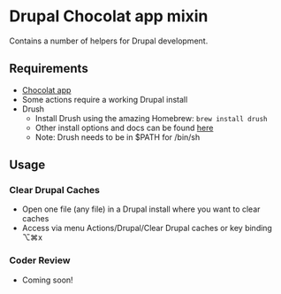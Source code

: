 # Drupal Chocolat app mixin

Contains a number of helpers for Drupal development.

## Requirements
* [Chocolat app](http://chocolatapp.com)
* Some actions require a working Drupal install
* Drush
  * Install Drush using the amazing Homebrew: `brew install drush` 
  * Other install options and docs can be found [here](https://github.com/drush-ops/drush)
  * Note: Drush needs to be in $PATH for /bin/sh
  
## Usage
### Clear Drupal Caches
  * Open one file (any file) in a Drupal install where you want to clear caches
  * Access via menu Actions/Drupal/Clear Drupal caches or key binding ⌥⌘x
  
### Coder Review
  * Coming soon!